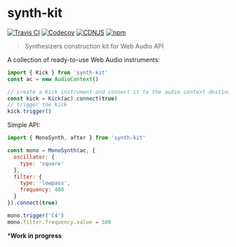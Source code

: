 # synth-kit
[![Travis CI](https://img.shields.io/travis/oramics/synth-kit/master.svg)](https://travis-ci.org/oramics/synth-kit)
[![Codecov](https://img.shields.io/codecov/c/github/oramics/synth-kit/master.svg)](https://codecov.io/gh/oramics/synth-kit)
[![CDNJS](https://img.shields.io/cdnjs/v/ash-vm.svg?colorB=ff69b4)](https://cdnjs.com/libraries/ash-vm)
[![npm](https://img.shields.io/npm/v/ash-vm.svg?colorB=ff69b4)](https://www.npmjs.org/package/ash-vm)


> Synthesizers construction kit for Web Audio API

A collection of ready-to-use Web Audio instruments:

```js
import { Kick } from 'synth-kit'
const ac = new AudioContext()

// create a Kick instrument and connect it to the audio context destination
const kick = Kick(ac).connect(true)
// trigger the kick
kick.trigger()
```

Simple API:

```js
import { MonoSynth, after } from 'synth-kit'

const mono = MonoSynth(ac, {
  oscillator: {
    type: 'square'
  },
  filter: {
    type: 'lowpass',
    frequency: 400
  }
}).connect(true)

mono.trigger('C4')
mono.filter.frequency.value = 500
```

***Work in progress**
